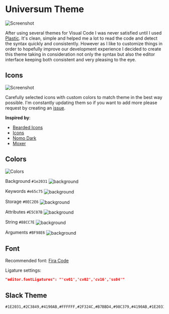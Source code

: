 # Universum Theme


![Screenshot](https://raw.githubusercontent.com/dbeff/vscode-theme-universum/main/resources/screenshot.png)

After using several themes for Visual Code I was never satisfied until I used [Plastic](https://plastictheme.com/). It's clean, simple and helped me a lot to read the code and detect the syntax quickly and consistently. However as I like to customize things in order to hopefully improve our development experience I decided to create this theme taking in consideration not only the syntax but also the editor interface keeping both consistent and very pleasing to the eye.

## Icons

![Screenshot](https://raw.githubusercontent.com/dbeff/vscode-theme-universum/main/resources/icons.png)

Carefully selected icons with custom colors to match theme in the best way possible. I'm constantly updating them so if you want to add more please request by creating an [issue](https://github.com/dbeff/vscode-theme-universum/issues).

**Inspired by**:

- [Bearded Icons](https://github.com/BeardedBear/bearded-icons)
- [Icons](https://github.com/tal7aouy/vscode-icons)
- [Nomo Dark](https://github.com/be5invis/vscode-iconset)
- [Moxer](https://github.com/moxer-theme/moxer-icons-code)

## Colors

![Colors](https://raw.githubusercontent.com/dbeff/vscode-theme-universum/main/resources/colors.png)

Background `#1e2031` <img valign='middle' alt='background' src='https://readme-swatches.vercel.app/1e2031?style=circle'/> 

Keywords `#e65c75` <img valign='middle' alt='background' src='https://readme-swatches.vercel.app/e65c75?style=circle'/> 

Storage `#0EC2E6` <img valign='middle' alt='background' src='https://readme-swatches.vercel.app/0EC2E6?style=circle'/> 

Attributes `#E5C07B` <img valign='middle' alt='background' src='https://readme-swatches.vercel.app/E5C07B?style=circle'/> 

String `#88CC7E` <img valign='middle' alt='background' src='https://readme-swatches.vercel.app/88CC7E?style=circle'/> 

Arguments `#BF98E6` <img valign='middle' alt='background' src='https://readme-swatches.vercel.app/BF98E6?style=circle'/> 

## Font

Recommended font: [Fira Code](https://github.com/tonsky/FiraCode)

Ligature settings:

```JSON
"editor.fontLigatures": "'cv01','cv02','cv16','ss04'"
```


## Slack Theme

```
#1E2031,#2C3849,#4190AB,#FFFFFF,#2F324C,#B7BBD4,#98C379,#4190AB,#1E2031,#B7BBD4
```
